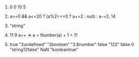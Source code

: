 1.  0 0
    10
    5
    
2. a>=0 && a<=20 ? (a%2===0 ? a+=2 : null) : a-=2;  14
3. "string"
4. 11 9  a++ => a = Number(a) + 1 = 11
6. true "2undefined" "2boolean" "2.6number" false "122" false 0 "string12false" NaN "booleantrue"
